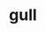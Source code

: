 ---
category: 4-letters
denotation: null
name: gull
reference_link: https://www.etymonline.com/word/gull
root_language: null
root_name: null
title: gull
type: free
word_sums:
- respelling: gull
  sum: 'Gull + '
---